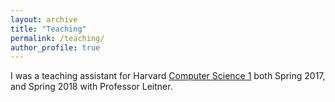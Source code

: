 ```yaml
---
layout: archive
title: "Teaching"
permalink: /teaching/
author_profile: true
---
```


I was a teaching assistant for Harvard [Computer Science 1](http://fas.harvard.edu/~cs1/no1.cs1.2016.pdf) both Spring 2017, and Spring 2018 with Professor Leitner.